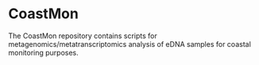 # CoastMon
The CoastMon repository contains scripts for metagenomics/metatranscriptomics analysis of eDNA samples for coastal monitoring purposes. 
